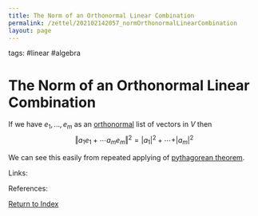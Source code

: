 ```yaml
---
title: The Norm of an Orthonormal Linear Combination
permalink: /zettel/202102142057_normOrthonormalLinearCombination
layout: page
---
```

tags: #linear #algebra

# The Norm of an Orthonormal Linear Combination

If we have $e_1, \ldots, e_m$ as an [orthonormal](202102142052_orthonormalDefinition) list of vectors in $V$ then 
$$
\Vert a_1 e_1 + \cdots a_m e_m \Vert^2 = \vert a_1 \vert^2 + \cdots + \vert a_m \vert^2 
$$

We can see this easily from repeated applying of [pythagorean theorem](202102141728_pythagoreanLinearAlgebra).

Links: 

References: 

[Return to Index](index)